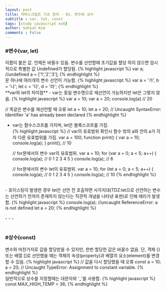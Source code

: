 ```yaml
---
layout: post
title: 자바스크립트 기초 정리 - 01. 변수와 상수
subtitle : var, let, const
tags: [study javascript es6]
author: Sohyun Kim
comments : False
---
```


<h3>#변수(var, let)</h3>   
이름이 붙은 값. 언제든 바뀔수 있음.   
변수를 선언할때 초기값을 할당 하지 않으면 암시적으로 특별한 값 Undefined가 할당됨.   
{% highlight javascript %}
  var a; //undefined
  a = ['1','2','3'];
{% endhighlight %}
<br>
문 하나에 여러개의 변수 선언이 가능함.
{% highlight javascript %}
  var a = '가', b = '나';
  let c = '다', d = '라';
{% endhighlight %}
<br>
**var와 let의 차이점**   
- var는 동일 변수명으로 재선언이 가능하지만 let은 그렇지 않음.   
{% highlight javascript %}
  var a = 10;
  var a = 20;
  console.log(a) // 20
   
  // 똑같은 변수를 재선언할 때 오류
  let a = 10;
  let a = 20; // Uncaught SyntaxError: Identifier 'a' has already been declared
{% endhighlight %}
<br>
- var는 함수스코프를 가지며, let은 블록스코프를 가짐.   
{% highlight javascript %}
  // var의 유효범위 확인시 함수 밖의 a와 안의 a가 각자 다른 유효범위를 가짐. 
  var a = 100;
  function print() {
      var a = 10;
      console.log(a);
  }
  print(); // 10
  
  // for문에서의 변수 var의 유효범위.
  var a = 10;
  for (var a = 0; a < 5; a++) {
      console.log(a); // 0 1 2 3 4 5
  }
  console.log(a); // 6
  
  // for문에서의 변수 let의 유효범위.
  var a = 10;
  for (let a = 0; a < 5; a++) {
      console.log(a); // 0 1 2 3 4 5
  }
  console.log(a); // 10
{% endhighlight %}
<br>
- 호이스팅이 발생한 경우 let은 선언 전 호출하면 사각지대(TDZ:let으로 선언하는 변수는 선언하기 전까지 존재하지 않는다는 직관적 개념을 나타낸 표현)로 인해 에러가 발생함.   
{% highlight javascript %}
  console.log(a); //uncaught ReferenceError: a is not defined
  let a = 20;
{% endhighlight %}
<br>
<br>
- - -   
<br>
<br>
<h3>#상수(const)</h3>   
변수와 마찬가지로 값을 할당받을 수 있지만, 한번 할당한 값은 바꿀수 없음.   
단, 객체 {}또는 배열 []로 선언했을 때는 객체의 속성(property)과 배열의 요소(element)를 변경할 수 있음.   
{% highlight javascript %}
  // 값을 다시 할당했을 때 오류
  const a = 10;
  a = 20; // Uncaught TypeError: Assignment to constant variable.
{% endhighlight %}
<br>
일반적으로 상수를 지정할때는 대문자와 '_'를 사용함.   
{% highlight javascript %}
  const MAX_HIGH_TEMP = 36;
{% endhighlight %}